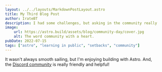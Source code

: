 ```yaml
---
layout: ../../layouts/MarkdownPostLayout.astro
title: My Third Blog Post
author: IrateBT
description: I had some challenges, but asking in the community really helped!
image: 
    url: https://astro.build/assets/blog/community-day/cover.jpg
    alt: The word community with a heart.
pubDate: 2022-07-15
tags: ["astro", "learning in public", "setbacks", "community"]
---
```

It wasn't always smooth sailing, but I'm enjoying building with Astro. And, the [Discord community](https://astro.build/chat) is really friendly and helpful!